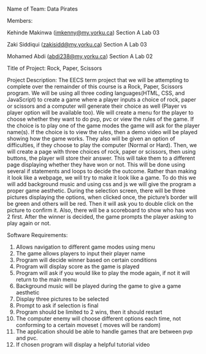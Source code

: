 Name of Team: Data Pirates

Members: 

Kehinde Makinwa (imkenny@my.yorku.ca)  Section A Lab 03   

Zaki Siddiqui (zakisidd@my.yorku.ca) Section A Lab 03 

Mohamed Abdi (abdi238@my.yorku.ca) Section A  Lab 02

Title of Project: Rock, Paper, Scissors 

Project Description: 
The EECS term project that we will be attempting to complete over the remainder of this course is a Rock, Paper, Scissors program. We will be using all three coding languages(HTML, CSS, and JavaScript) to create a game where a player inputs a choice of rock, paper or scissors and a computer will generate their choice as well (Player vs player option will be available too). We will create a menu for the player to choose whether they want to do pvp, pvc or view the rules of the game. If the choice is to play one of the game modes the game will ask for the player name(s). If the choice is to view the rules, then a demo video will be played showing how the game works. They also will be given an option of difficulties, if they choose to play the computer (Normal or Hard). Then, we will create a page with three choices of rock, paper or scissors, then using buttons, the player will store their answer. This will take them to a different page displaying whether they have won or not. This will be done using several if statements and loops to decide the outcome. Rather than making it look like a webpage, we will try to make it look like a game. To do this we will add background music and using css and js we will give the program a proper game aesthetic. During the selection screen, there will be three pictures displaying the options, when clicked once, the picture’s border will be green and others will be red. Then it will ask you to double click on the picture to confirm it. Also, there will be a scoreboard to show who has won 2 first. After the winner is decided, the game prompts the player asking to play again or not. 

Software Requirements:

1. Allows navigation to different game modes using menu
2. The game allows players to input their player name
3. Program will decide winner based on certain conditions
4. Program will display score as the game is played
5. Program will ask if you would like to play the mode again, if not it will return to the main menu 
6. Background music will be played during the game to give a game aesthetic
7. Display three pictures to be selected
8. Prompt to ask if selection is final
9. Program should be limited to 2 wins, then it should restart
10. The computer enemy will choose different options each time, not conforming to a certain moveset ( moves will be random)
11. The application should be able to handle games that are between pvp and pvc.
12. If chosen program will display a helpful tutorial video


